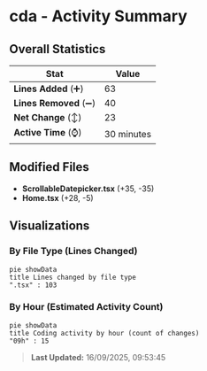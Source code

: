 # cda - Activity Summary 

## Overall Statistics

| Stat                   | Value                                                             |
| ---------------------- | ----------------------------------------------------------------- |
| **Lines Added** (➕)   | 63                                          |
| **Lines Removed** (➖) | 40                                        |
| **Net Change** (↕)    | 23                |
| **Active Time** (⌚)   | 30 minutes |


## Modified Files
- **ScrollableDatepicker.tsx** (+35, -35)
- **Home.tsx** (+28, -5)

## Visualizations

### By File Type (Lines Changed)

```mermaid
pie showData
title Lines changed by file type
".tsx" : 103
```

### By Hour (Estimated Activity Count)

```mermaid
pie showData
title Coding activity by hour (count of changes)
"09h" : 15
```


> **Last Updated:** 16/09/2025, 09:53:45